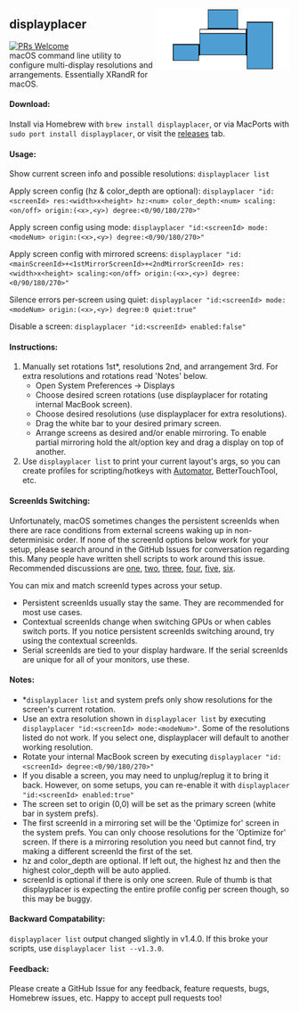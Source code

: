 <a href="#"><img align="right" src="animation.gif"></a>

## displayplacer
[![PRs Welcome](https://img.shields.io/badge/PRs-welcome-brightgreen.svg)](https://github.com/firstcontributions/first-contributions)  
macOS command line utility to configure multi-display resolutions and arrangements. Essentially XRandR for macOS.

#### Download:

Install via Homebrew with `brew install displayplacer`, or via MacPorts with `sudo port install displayplacer`, or visit the [releases](https://github.com/jakehilborn/displayplacer/releases) tab.

#### Usage:

Show current screen info and possible resolutions: `displayplacer list`

Apply screen config (hz & color_depth are optional): `displayplacer "id:<screenId> res:<width>x<height> hz:<num> color_depth:<num> scaling:<on/off> origin:(<x>,<y>) degree:<0/90/180/270>"`

Apply screen config using mode: `displayplacer "id:<screenId> mode:<modeNum> origin:(<x>,<y>) degree:<0/90/180/270>"`

Apply screen config with mirrored screens: `displayplacer "id:<mainScreenId>+<1stMirrorScreenId>+<2ndMirrorScreenId> res:<width>x<height> scaling:<on/off> origin:(<x>,<y>) degree:<0/90/180/270>"`

Silence errors per-screen using quiet: `displayplacer "id:<screenId> mode:<modeNum> origin:(<x>,<y>) degree:0 quiet:true"`

Disable a screen: `displayplacer "id:<screenId> enabled:false"`

#### Instructions:
1. Manually set rotations 1st*, resolutions 2nd, and arrangement 3rd. For extra resolutions and rotations read 'Notes' below.
    - Open System Preferences -> Displays
    - Choose desired screen rotations (use displayplacer for rotating internal MacBook screen).
    - Choose desired resolutions (use displayplacer for extra resolutions).
    - Drag the white bar to your desired primary screen.
    - Arrange screens as desired and/or enable mirroring. To enable partial mirroring hold the alt/option key and drag a display on top of another.
2. Use `displayplacer list` to print your current layout's args, so you can create profiles for scripting/hotkeys with [Automator](https://github.com/jakehilborn/displayplacer/issues/13), BetterTouchTool, etc.

#### ScreenIds Switching:
Unfortunately, macOS sometimes changes the persistent screenIds when there are race conditions from external screens waking up in non-determinisic order. If none of the screenId options below work for your setup, please search around in the GitHub Issues for conversation regarding this. Many people have written shell scripts to work around this issue. Recommended discussions are [one](https://github.com/jakehilborn/displayplacer/issues/80), [two](https://github.com/jakehilborn/displayplacer/issues/30), [three](https://github.com/jakehilborn/displayplacer/issues/89), [four](https://github.com/jakehilborn/displayplacer/issues/77), [five](https://github.com/jakehilborn/displayplacer/issues/100), [six](https://github.com/jakehilborn/displayplacer/pull/96).

You can mix and match screenId types across your setup.
- Persistent screenIds usually stay the same. They are recommended for most use cases.
- Contextual screenIds change when switching GPUs or when cables switch ports. If you notice persistent screenIds switching around, try using the contextual screenIds.
- Serial screenIds are tied to your display hardware. If the serial screenIds are unique for all of your monitors, use these.

#### Notes:
- *`displayplacer list` and system prefs only show resolutions for the screen's current rotation.
- Use an extra resolution shown in `displayplacer list` by executing `displayplacer "id:<screenId> mode:<modeNum>"`. Some of the resolutions listed do not work. If you select one, displayplacer will default to another working resolution.
- Rotate your internal MacBook screen by executing `displayplacer "id:<screenId> degree:<0/90/180/270>"`
- If you disable a screen, you may need to unplug/replug it to bring it back. However, on some setups, you can re-enable it with `displayplacer "id:<screenId> enabled:true"`
- The screen set to origin (0,0) will be set as the primary screen (white bar in system prefs).
- The first screenId in a mirroring set will be the 'Optimize for' screen in the system prefs. You can only choose resolutions for the 'Optimize for' screen. If there is a mirroring resolution you need but cannot find, try making a different screenId the first of the set.
- hz and color_depth are optional. If left out, the highest hz and then the highest color_depth will be auto applied.
- screenId is optional if there is only one screen. Rule of thumb is that displayplacer is expecting the entire profile config per screen though, so this may be buggy.

#### Backward Compatability:
`displayplacer list` output changed slightly in v1.4.0. If this broke your scripts, use `displayplacer list --v1.3.0`.

#### Feedback:
Please create a GitHub Issue for any feedback, feature requests, bugs, Homebrew issues, etc. Happy to accept pull requests too!
